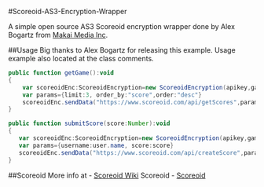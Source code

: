 #Scoreoid-AS3-Encryption-Wrapper

A simple open source AS3 Scoreoid encryption wrapper done by Alex Bogartz from <a href="http://www.makaimedia.com/" title="Makai Media Inc" target="_blank">Makai Media Inc</a>.

##Usage
Big thanks to Alex Bogartz for releasing this example. Usage example also located at the class comments.

```actionscript
public function getGame():void
{
    var scoreoidEnc:ScoreoidEncryption=new ScoreoidEncryption(apikey,gameID,key)
    var params={limit:3, order_by:"score",order:"desc"}
    scoreoidEnc.sendData("https://www.scoreoid.com/api/getScores",params)
}

public function submitScore(score:Number):void
{
   var scoreoidEnc:ScoreoidEncryption=new ScoreoidEncryption(apikey,gameID,key); 
   var params={username:user.name, score:score}
   scoreoidEnc.sendData("https://www.scoreoid.com/api/createScore",params)
}
```
##Scoreoid
More info at - <a href="http://wiki.scoreoid.net/open-source-examples/scoreoid-as3-encryption-wrapper/" target="_blank">Scoreoid Wiki</a>
Scoreoid - <a href="http://www.scoreoid.net/" target="_blank">Scoreoid</a> 